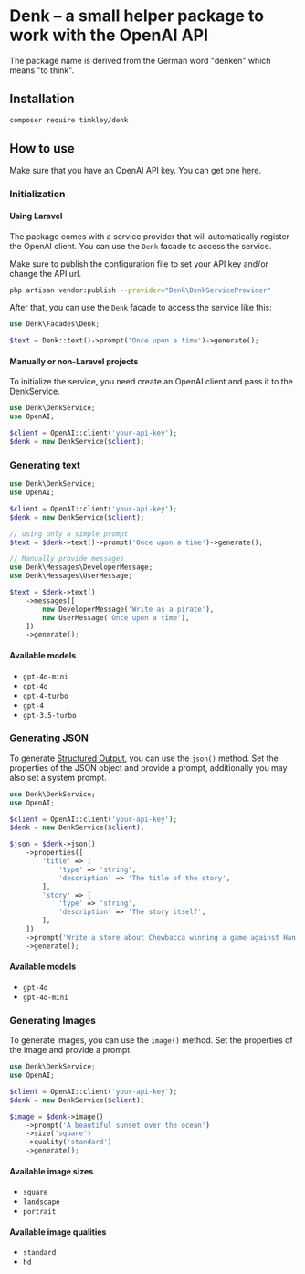 # Denk – a small helper package to work with the OpenAI API

The package name is derived from the German word "denken" which means "to think".

## Installation

```bash
composer require timkley/denk
```

## How to use

Make sure that you have an OpenAI API key. You can get one [here](https://platform.openai.com/signup).

### Initialization

#### Using Laravel

The package comes with a service provider that will automatically register the OpenAI client. You can use the `Denk` facade to access the service.

Make sure to publish the configuration file to set your API key and/or change the API url.

```bash
php artisan vendor:publish --provider="Denk\DenkServiceProvider"
```

After that, you can use the `Denk` facade to access the service like this:

```php
use Denk\Facades\Denk;

$text = Denk::text()->prompt('Once upon a time')->generate();
```

#### Manually or non-Laravel projects

To initialize the service, you need create an OpenAI client and pass it to the DenkService.

```php
use Denk\DenkService;
use OpenAI;

$client = OpenAI::client('your-api-key');
$denk = new DenkService($client);
```

### Generating text

```php
use Denk\DenkService;
use OpenAI;

$client = OpenAI::client('your-api-key');
$denk = new DenkService($client);

// using only a simple prompt
$text = $denk->text()->prompt('Once upon a time')->generate();

// Manually provide messages
use Denk\Messages\DeveloperMessage;
use Denk\Messages\UserMessage;

$text = $denk->text()
    ->messages([
        new DeveloperMessage('Write as a pirate'),
        new UserMessage('Once upon a time'),
    ])
    ->generate();
```

#### Available models

- `gpt-4o-mini`
- `gpt-4o`
- `gpt-4-turbo`
- `gpt-4`
- `gpt-3.5-turbo`

### Generating JSON

To generate [Structured Output](https://platform.openai.com/docs/guides/structured-outputs), you can use the `json()` method. Set the properties of the JSON object and provide a prompt, additionally you may also set a system prompt.

```php
use Denk\DenkService;
use OpenAI;

$client = OpenAI::client('your-api-key');
$denk = new DenkService($client);

$json = $denk->json()
    ->properties([
        'title' => [
            'type' => 'string',
            'description' => 'The title of the story',
        ],
        'story' => [
            'type' => 'string',
            'description' => 'The story itself',
        ],
    ])
    ->prompt('Write a store about Chewbacca winning a game against Han Solo')
    ->generate();
```

#### Available models

- `gpt-4o`
- `gpt-4o-mini`

### Generating Images

To generate images, you can use the `image()` method. Set the properties of the image and provide a prompt.

```php
use Denk\DenkService;
use OpenAI;

$client = OpenAI::client('your-api-key');
$denk = new DenkService($client);

$image = $denk->image()
    ->prompt('A beautiful sunset over the ocean')
    ->size('square')
    ->quality('standard')
    ->generate();
```

#### Available image sizes

- `square`
- `landscape`
- `portrait`

#### Available image qualities

- `standard`
- `hd`